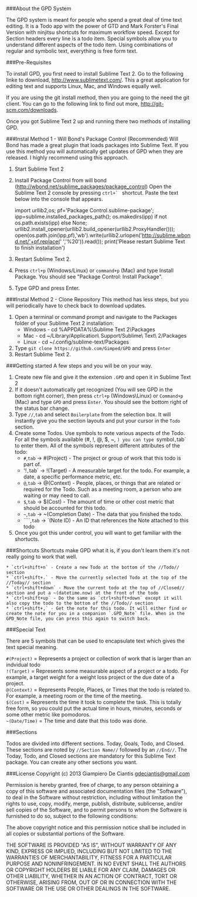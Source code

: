 ###About the GPD System

The GPD system is meant for people who spend a great deal of time text editing. It is a Todo app with the power of GTD and Mark Forster's Final Version with ninjitsu shortcuts for maximum workflow speed. Except for Section headers every line is a todo item. Special symbols allow you to understand different aspects of the todo item. Using combinations of regular and symbolic text, everything is free form text.  

###Pre-Requisites

To install GPD, you first need to install Sublime Text 2. Go to the following linke to download, http://www.sublimetext.com/. This a great application for editing text and supports Linux, Mac, and Windows equally well.

If you are using the git install method, then you are going to the need the git client. You can go to the following link to find out more, http://git-scm.com/downloads.

Once you got Sublime Text 2 up and running there two methods of installing GPD.

###Instal Method 1 - Will Bond's Package Control (Recommended)
Will Bond has made a great plugin that loads packages into Sublime Text. If you use this method you will automatically get updates of GPD when they are released. I highly recommend using this approach.

1. Start Sublime Text 2
2. Install Package Control from will bond (http://wbond.net/sublime_packages/package_control)
Open the Sublime Text 2 console by pressing ``ctrl+` `` shortcut. Paste the text below into the console that appears.
	
	import urllib2,os; pf='Package Control.sublime-package'; ipp=sublime.installed_packages_path(); os.makedirs(ipp) if not os.path.exists(ipp) else None; urllib2.install_opener(urllib2.build_opener(urllib2.ProxyHandler())); open(os.path.join(ipp,pf),'wb').write(urllib2.urlopen('http://sublime.wbond.net/'+pf.replace(' ','%20')).read()); print('Please restart Sublime Text to finish installation')
	
3. Restart Sublime Text 2.
4. Press `ctrl+p` (Windows/Linux) or `command+p` (Mac) and type Install Package. You should see "Package Control: Install Package".
5. Type GPD and press Enter.

###Instal Method 2 - Clone Repository
This method has less steps, but you will periodically have to check back to download updates. 

1. Open a terminal or command prompt and navigate to the Packages folder of your Sublime Text 2 installation:
	* Windows - cd %APPDATA%\Sublime Text 2\Packages
	* Mac - cd ~/Library/Application\ Support/Sublime\ Text\ 2/Packages
	* Linux - cd ~/.config/sublime-text/Packages
2. Type `git clone https://github.com/Gimped/GPD` and press `Enter`
3. Restart Sublime Text 2.

###Getting started
A few steps and you will be on your way.

1. Create new file and give it the extension `.GPD` and open it in Sublime Text 2
2. If it doesn't automatically get recognized (You will see GPD in the bottom right corner), then press `ctrl+p` (Windows\Linux) or `Command+p` (Mac) and type `GPD` and press `Enter`. You should see the bottom right of the status bar change.
3. Type `//`,`tab` and select `Boilerplate` from the selection box. It will instantly give you the section layouts and put your cursor in the `Todo` section.
4. Create some Todos. Use symbols to note various aspects of the Todo. For all the symbols available (#, !, @, $, ~, `) you can type `symbol`,`tab` to enter them. All of the symbols represent different attributes of the todo:
	* `#`,`tab` -> #(Project) - The project or group of work that this todo is part of.
	* '!`,`tab` -> !(Target) - A measurable target for the todo. For example, a date, a specific performance metric, etc.
	* `@`,`tab` -> @(Context) - People, places, or things that are related or required for the Todo. Such as a meeting room, a person who are waiting or may need to call.
	* `$`,`tab` -> $(Cost) - The amount of time or other cost metric that should be accounted for this todo.
	* `~`,`tab` -> ~(Completion Date) - The data that you finished the todo.
	* ````,`tab` -> `(Note ID) - An ID that references the Note attached to this todo
5. Once you got this under control, you will want to get familiar with the shortucts. 

###Shortcuts
Shortcuts make GPD what it is, if you don't learn them it's not really going to work that well.

	* `ctrl+shift+n` - Create a new Todo at the bottom of the //Todo// section
	* `ctrl+shift+.` - Move the currently selected Todo at the top of the //Today// section
	* `ctrl+shift+down` - Move the current todo at the top of //Closed// section and put a ~(datetime.now) at the front of the todo
	* `ctrl+shift+up` - Do the same as `ctrl+shift+down` except it will also copy the todo to the bottom of the //Todo// section
	* `ctrl+shift+,` - Get the note for this todo. It will either find or create the note for you in a companion `.GPD_Note` file. When in the GPD_Note file, you can press this again to switch back.


###Special Text

There are 5 symbols that can be used to encapsulate text which gives the text special meaning.

`#(Project)` = Represents a project or collection of work that is larger than an indvidual todo  
`!(Target)` = Represents some measurable aspect of a project or a todo. For example, a target weight for a weight loss project or the due date of a project.  
`@(Context)` = Represents People, Places, or Times that the todo is related to. For example, a meeting room or the time of the meeting.   
`$(Cost)` = Represents the time it took to complete the task. This is totally free form, so you could put the actual time in hours, minutes, seconds or some other metric like pomodoros.  
`~(Date/Time)` = The time and date that this todo was done.  

###Sections

Todos are divided into different sections. Today, Goals, Todo, and Closed. These sections are noted by `//Section Name//` followed by an `//End//`. The Today, Todo, and Closed sections are mandatory for this Sublime Text package. You can create any other sections you want.


###License
Copyright (c) 2013 Giampiero De Ciantis <gdeciantis@gmail.com>

Permission is hereby granted, free of charge, to any person obtaining a copy of this software and associated documentation files (the "Software"), to deal in the Software without restriction, including without limitation the rights to use, copy, modify, merge, publish, distribute, sublicense, and/or sell copies of the Software, and to permit persons to whom the Software is furnished to do so, subject to the following conditions:

The above copyright notice and this permission notice shall be included in all copies or substantial portions of the Software.

THE SOFTWARE IS PROVIDED "AS IS", WITHOUT WARRANTY OF ANY KIND, EXPRESS OR IMPLIED, INCLUDING BUT NOT LIMITED TO THE WARRANTIES OF MERCHANTABILITY, FITNESS FOR A PARTICULAR PURPOSE AND NONINFRINGEMENT. IN NO EVENT SHALL THE AUTHORS OR COPYRIGHT HOLDERS BE LIABLE FOR ANY CLAIM, DAMAGES OR OTHER LIABILITY, WHETHER IN AN ACTION OF CONTRACT, TORT OR OTHERWISE, ARISING FROM, OUT OF OR IN CONNECTION WITH THE SOFTWARE OR THE USE OR OTHER DEALINGS IN THE SOFTWARE.

